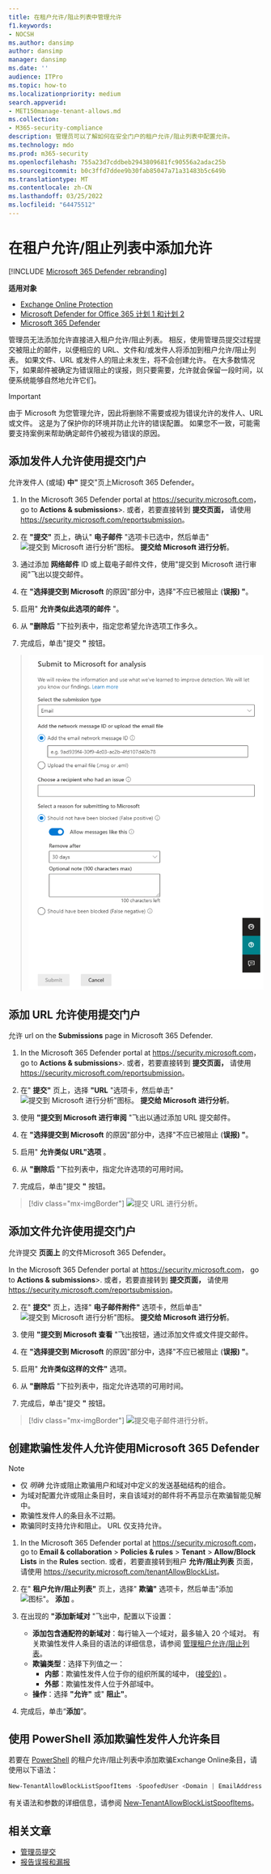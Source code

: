 ```yaml
---
title: 在租户允许/阻止列表中管理允许
f1.keywords:
- NOCSH
ms.author: dansimp
author: dansimp
manager: dansimp
ms.date: ''
audience: ITPro
ms.topic: how-to
ms.localizationpriority: medium
search.appverid:
- MET150manage-tenant-allows.md
ms.collection:
- M365-security-compliance
description: 管理员可以了解如何在安全门户的租户允许/阻止列表中配置允许。
ms.technology: mdo
ms.prod: m365-security
ms.openlocfilehash: 755a23d7cddbeb2943809681fc90556a2adac25b
ms.sourcegitcommit: b0c3ffd7ddee9b30fab85047a71a31483b5c649b
ms.translationtype: MT
ms.contentlocale: zh-CN
ms.lasthandoff: 03/25/2022
ms.locfileid: "64475512"
---
```

# <a name="add-allows-in-the-tenant-allowblock-list"></a>在租户允许/阻止列表中添加允许

[!INCLUDE [Microsoft 365 Defender rebranding](../includes/microsoft-defender-for-office.md)]

**适用对象**
- [Exchange Online Protection](exchange-online-protection-overview.md)
- [Microsoft Defender for Office 365 计划 1 和计划 2](defender-for-office-365.md)
- [Microsoft 365 Defender](../defender/microsoft-365-defender.md)

管理员无法添加允许直接进入租户允许/阻止列表。 相反，使用管理员提交过程提交被阻止的邮件，以便相应的 URL、文件和/或发件人将添加到租户允许/阻止列表。 如果文件、URL 或发件人的阻止未发生，将不会创建允许。 在大多数情况下，如果邮件被确定为错误阻止的误报，则只要需要，允许就会保留一段时间，以便系统能够自然地允许它们。

> [!IMPORTANT]
> 由于 Microsoft 为您管理允许，因此将删除不需要或视为错误允许的发件人、URL 或文件。 这是为了保护你的环境并防止允许的错误配置。 如果您不一致，可能需要支持案例来帮助确定邮件仍被视为错误的原因。

## <a name="add-sender-allows-using-the-submissions-portal"></a>添加发件人允许使用提交门户 

允许发件人 (或域) **中"** 提交"页上Microsoft 365 Defender。 

1. In the Microsoft 365 Defender portal at <https://security.microsoft.com>， go to **Actions & submissions**\>. 或者，若要直接转到 **提交页面，** 请使用 <https://security.microsoft.com/reportsubmission>。

2. 在 **"提交"** 页上，确认" **电子邮件** "选项卡已选中，然后单击" ![提交到 Microsoft 进行分析"图标。](../../media/m365-cc-sc-create-icon.png) **提交给 Microsoft 进行分析**。

3. 通过添加 **网络邮件** ID 或上载电子邮件文件，使用"提交到 Microsoft 进行审阅"飞出以提交邮件。 

4. 在 **"选择提交到 Microsoft** 的原因"部分中，选择"不应已被阻止 (**误报) "**。 

5. 启用" **允许类似此选项的邮件** "。 

6. 从 **"删除后** "下拉列表中，指定您希望允许选项工作多久。

7. 完成后，单击"提交 **"** 按钮。

> ![将恶意软件提交给 Microsoft 进行分析示例。](../../media/admin-submission-allow-messages.png)
## <a name="add-url-allows-using-the-submissions-portal"></a>添加 URL 允许使用提交门户

允许 url on the **Submissions** page in Microsoft 365 Defender.

1. In the Microsoft 365 Defender portal at <https://security.microsoft.com>， go to **Actions & submissions**\>. 或者，若要直接转到 **提交页面，** 请使用 <https://security.microsoft.com/reportsubmission>。

2. 在" **提交"** 页上，选择 **"URL** "选项卡，然后单击" ![提交到 Microsoft 进行分析"图标。](../../media/m365-cc-sc-create-icon.png) **提交给 Microsoft 进行分析**。

3. 使用 **"提交到 Microsoft 进行审阅** "飞出以通过添加 URL 提交邮件。

4. 在 **"选择提交到 Microsoft** 的原因"部分中，选择"不应已被阻止 (**误报) "**。

5. 启用" **允许类似 URL"选项** 。

6. 从 **"删除后** "下拉列表中，指定允许选项的可用时间。

7. 完成后，单击"提交 **"** 按钮。

> [!div class="mx-imgBorder"]
> ![提交 URL 进行分析。](../../media/submit-url-for-analysis.png)
## <a name="add-file-allows-using-the-submissions-portal"></a>添加文件允许使用提交门户

允许提交 **页面上** 的文件Microsoft 365 Defender。

In the Microsoft 365 Defender portal at <https://security.microsoft.com>， go to **Actions & submissions**\>. 或者，若要直接转到 **提交页面，** 请使用 <https://security.microsoft.com/reportsubmission>。

2. 在" **提交"** 页上，选择" **电子邮件附件"** 选项卡，然后单击" ![提交到 Microsoft 进行分析"图标。](../../media/m365-cc-sc-create-icon.png) **提交给 Microsoft 进行分析**。

3. 使用 **"提交到 Microsoft 查看** "飞出按钮，通过添加文件或文件提交邮件。

4. 在 **"选择提交到 Microsoft** 的原因"部分中，选择"不应已被阻止 (**误报) "**。

5. 启用" **允许类似这样的文件"** 选项。

6. 从 **"删除后** "下拉列表中，指定允许选项的可用时间。

7. 完成后，单击"提交 **"** 按钮。

> [!div class="mx-imgBorder"]
> ![提交电子邮件进行分析。](../../media/submit-email-for-analysis.png)


## <a name="create-spoofed-sender-allow-entries-using-microsoft-365-defender"></a>创建欺骗性发件人允许使用Microsoft 365 Defender

> [!NOTE]
> 
> - 仅 _明确_ 允许或阻止欺骗用户和域对中定义的发送基础结构的组合。
> - 为域对配置允许或阻止条目时，来自该域对的邮件将不再显示在欺骗智能见解中。
> - 欺骗性发件人的条目永不过期。
> - 欺骗同时支持允许和阻止。 URL 仅支持允许。

1. In the Microsoft 365 Defender portal at <https://security.microsoft.com>， go to **Email & collaboration** \> **Policies & rules** \> **Tenant** \> **Allow/Block Lists** in the **Rules** section. 或者，若要直接转到租户 **允许/阻止列表** 页面，请使用 <https://security.microsoft.com/tenantAllowBlockList>。

2. 在" **租户允许/阻止列表"** 页上，选择" **欺骗"** 选项卡，然后单击"添加 ![图标"。](../../media/m365-cc-sc-create-icon.png) **添加** 。

3. 在出现的 **"添加新域对** "飞出中，配置以下设置：
   - **添加包含通配符的新域对**：每行输入一个域对，最多输入 20 个域对。 有关欺骗性发件人条目的语法的详细信息，请参阅 [管理租户允许/阻止列表](tenant-allow-block-list.md)。
   - **欺骗类型**：选择下列值之一：
     - **内部**：欺骗性发件人位于你的组织所属的域中， ([接受的)](/exchange/mail-flow-best-practices/manage-accepted-domains/manage-accepted-domains) 。
     - **外部**：欺骗性发件人位于外部域中。
   - **操作**：选择 **"允许"** 或" **阻止"**。

4. 完成后，单击“**添加**”。

## <a name="add-spoofed-sender-allow-entries-using-powershell"></a>使用 PowerShell 添加欺骗性发件人允许条目

若要在 [PowerShell](/exchange/connect-to-exchange-online-powershell) 的租户允许/阻止列表中添加欺骗Exchange Online条目，请使用以下语法：

```powershell
New-TenantAllowBlockListSpoofItems -SpoofedUser <Domain | EmailAddress | *> -SendingInfrastructure <Domain | IPAddress/24> -SpoofType <External | Internal> -Action <Allow | Block>
```

有关语法和参数的详细信息，请参阅 [New-TenantAllowBlockListSpoofItems](/powershell/module/exchange/new-tenantallowblocklistspoofitems)。

## <a name="related-articles"></a>相关文章

- [管理员提交](admin-submission.md)
- [报告误报和漏报](report-false-positives-and-false-negatives.md)
